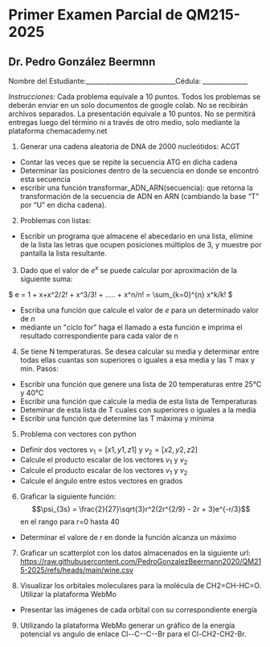 # Primer Examen Parcial de QM215-2025
## Dr. Pedro González Beermnn

Nombre del Estudiante:____________________________Cédula: ______________

*Instrucciones:* Cada problema equivale  a 10 puntos. Todos los problemas se deberán enviar en un solo documentos de google colab. No se recibirán archivos separados. La presentación equivale a 10 puntos. No se permitirá entregas luego del término ni a través de otro medio, solo mediante la plataforma chemacademy.net

1. Generar una cadena aleatoria de DNA de 2000 nucleótidos: ACGT
- Contar las veces que se repite la secuencia ATG en dicha cadena
- Determinar las posiciones dentro de la secuencia en donde se encontró esta secuencia
- escribir una función transformar_ADN_ARN(secuencia): que retorna la transformación de la secuencia de ADN en ARN (cambiando la base “T” por “U” en dicha cadena).

2. Problemas con listas:
- Escribir un programa que almacene el abecedario en una lista, elimine de la lista las letras que ocupen posiciones múltiplos de 3, y muestre por pantalla la lista resultante.


3. Dado que el valor de $e^x$ se puede calcular por aproximación de la siguiente suma:

 $ e = 1 + x+x^2/2! + x^3/3! + ….. + x^n/n! = \sum_{k=0}^{n} x^k/k! $
 
- Escriba una función que calcule el valor de $e$ para un determinado valor de $n$
- mediante un "ciclo for" haga el llamado a esta función e imprima el resultado correspondiente para cada valor de n

4. Se tiene N temperaturas. Se desea calcular su media y
determinar entre todas ellas cuantas son superiores o iguales a
esa media y las T max y min. Pasos:
- Escribir una función que genere una lista de 20 temperaturas entre 25°C y 40°C
- Escribir una función que calcule la media de esta lista de Temperaturas
- Deteminar de esta lista de T cuales con superiores o iguales a la media
- Escribir una función que determine las T máxima y mínima


5. Problema con vectores con python
- Definir dos vectores $v_1=[x1,y1,z1]$ y $v_2=[x2,y2,z2]$
- Calcule el producto escalar de los vectores $v_1$ y $v_2$
- Calcule el producto escalar de los vectores $v_1$ y $v_2$
- Calcule el ángulo entre estos vectores en grados


6. Graficar la siguiente función:
    $$\psi_{3s} = \frac{2}{27}\sqrt{3}r^2(2r^{2/9} - 2r + 3)e^{-r/3}$$
en el rango para r=0 hasta 40
- Determinar el valore de r en donde la función alcanza un máximo 

7. Graficar un scatterplot con los datos almacenados en la siguiente url:
https://raw.githubusercontent.com/PedroGonzalezBeermann2020/QM215-2025/refs/heads/main/wine.csv

8. Visualizar los orbitales moleculares para la molécula de CH2=CH-HC=O. Utilizar la plataforma WebMo
- Presentar las imágenes de cada orbital con su correspondiente energía

9. Utilizando la plataforma WebMo generar un gráfico de la energía potencial vs angulo de enlace Cl--C--C--Br para el Cl-CH2-CH2-Br. 


```python

```
